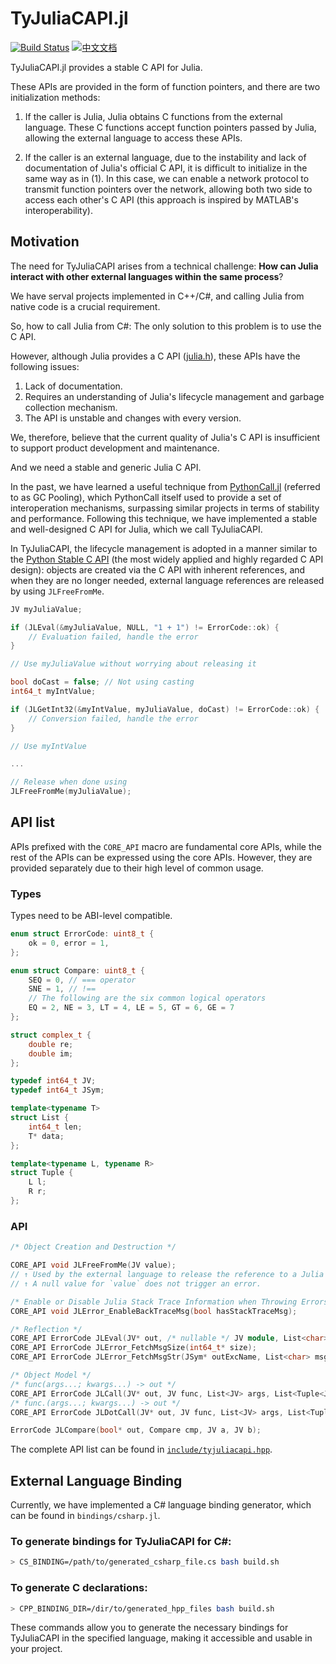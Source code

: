 # TyJuliaCAPI.jl

[![Build Status](https://github.com/Suzhou-Tongyuan/TyJuliaCAPI.jl/actions/workflows/Test.yml/badge.svg?branch=main
)](https://github.com/Suzhou-Tongyuan/TyJuliaCAPI.jl/actions/workflows/Test.yml?query=branch%3Amain) [![中文文档](https://img.shields.io/badge/%E4%B8%AD%E6%96%87-%E6%96%87%E6%A1%A3-blue.svg)](README_ZH.md)

TyJuliaCAPI.jl provides a stable C API for Julia.

These APIs are provided in the form of function pointers, and there are two initialization methods:

1. If the caller is Julia, Julia obtains C functions from the external language. These C functions accept function pointers passed by Julia, allowing the external language to access these APIs.

2. If the caller is an external language, due to the instability and lack of documentation of Julia's official C API, it is difficult to initialize in the same way as in (1). In this case, we can enable a network protocol to transmit function pointers over the network, allowing both two side to access each other's C API (this approach is inspired by MATLAB's interoperability).

## Motivation

The need for TyJuliaCAPI arises from a technical challenge: **How can Julia interact with other external languages within the same process**?

We have serval projects implemented in C++/C#, and calling Julia from native code is a crucial requirement.

So, how to call Julia from C#: The only solution to this problem is to use the C API.

However, although Julia provides a C API ([julia.h](https://github.com/JuliaLang/julia/blob/master/src/julia.h)), these APIs have the following issues:

1. Lack of documentation.
2. Requires an understanding of Julia's lifecycle management and garbage collection mechanism.
3. The API is unstable and changes with every version.

We, therefore, believe that the current quality of Julia's C API is insufficient to support product development and maintenance.

And we need a stable and generic Julia C API.

In the past, we have learned a useful technique from [PythonCall.jl](https://github.com/JuliaPy/PythonCall.jl) (referred to as GC Pooling), which PythonCall itself used to provide a set of interoperation mechanisms, surpassing similar projects in terms of stability and performance. Following this technique, we have implemented a stable and well-designed C API for Julia, which we call TyJuliaCAPI.

In TyJuliaCAPI, the lifecycle management is adopted in a manner similar to the [Python Stable C API](https://docs.python.org/3/c-api/stable.html) (the most widely applied and highly regarded C API design): objects are created via the C API with inherent references, and when they are no longer needed, external language references are released by using `JLFreeFromMe`.

```c++
JV myJuliaValue;

if (JLEval(&myJuliaValue, NULL, "1 + 1") != ErrorCode::ok) {
    // Evaluation failed, handle the error
}

// Use myJuliaValue without worrying about releasing it

bool doCast = false; // Not using casting
int64_t myIntValue;

if (JLGetInt32(&myIntValue, myJuliaValue, doCast) != ErrorCode::ok) {
    // Conversion failed, handle the error
}

// Use myIntValue

...

// Release when done using
JLFreeFromMe(myJuliaValue);
```

## API list

APIs prefixed with the `CORE_API` macro are fundamental core APIs, while the rest of the APIs can be expressed using the core APIs. However, they are provided separately due to their high level of common usage.

### Types

Types need to be ABI-level compatible.

```c++
enum struct ErrorCode: uint8_t {
    ok = 0, error = 1,
};

enum struct Compare: uint8_t {
    SEQ = 0, // === operator
    SNE = 1, // !==
    // The following are the six common logical operators
    EQ = 2, NE = 3, LT = 4, LE = 5, GT = 6, GE = 7
};

struct complex_t {
    double re;
    double im;
};

typedef int64_t JV;
typedef int64_t JSym;

template<typename T>
struct List {
    int64_t len;
    T* data;
};

template<typename L, typename R>
struct Tuple {
    L l;
    R r;
};
```

### API

```c++
/* Object Creation and Destruction */

CORE_API void JLFreeFromMe(JV value);
// ↑ Used by the external language to release the reference to a Julia object in the external language runtime, but does not imply the release of the reference in the Julia runtime.
// ↑ A null value for `value` does not trigger an error.

/* Enable or Disable Julia Stack Trace Information when Throwing Errors (default is disabled) */
CORE_API void JLError_EnableBackTraceMsg(bool hasStackTraceMsg);

/* Reflection */
CORE_API ErrorCode JLEval(JV* out, /* nullable */ JV module, List<char> code);
CORE_API ErrorCode JLError_FetchMsgSize(int64_t* size);
CORE_API ErrorCode JLError_FetchMsgStr(JSym* outExcName, List<char> msgBuffer);

/* Object Model */
/* func(args...; kwargs...) -> out */
CORE_API ErrorCode JLCall(JV* out, JV func, List<JV> args, List<Tuple<JSym, JV>> kwargs);
/* func.(args...; kwargs...) -> out */
CORE_API ErrorCode JLDotCall(JV* out, JV func, List<JV> args, List<Tuple<Sym, JV>> kwargs);

ErrorCode JLCompare(bool* out, Compare cmp, JV a, JV b);
```

The complete API list can be found in [`include/tyjuliacapi.hpp`](include/tyjuliacapi-docs.hpp).


## External Language Binding

Currently, we have implemented a C# language binding generator, which can be found in `bindings/csharp.jl`.

### To generate bindings for TyJuliaCAPI for C#:

```bash
> CS_BINDING=/path/to/generated_csharp_file.cs bash build.sh
```

### To generate C declarations:

```bash
> CPP_BINDING_DIR=/dir/to/generated_hpp_files bash build.sh
```

These commands allow you to generate the necessary bindings for TyJuliaCAPI in the specified language, making it accessible and usable in your project.
